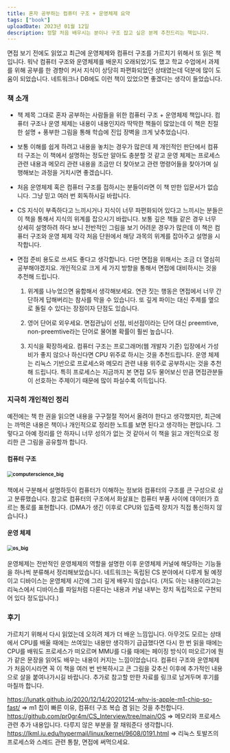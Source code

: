 ```yaml
---
title: 혼자 공부하는 컴퓨터 구조 + 운영체제 요약
tags: ["book"]
uploadDate: 2023년 01월 12일
description: 정말 처음 배우시는 분이나 구조 잡고 싶은 분께 추천드리는 책입니다.
---
```


면접 보기 전에도 읽었고 최근에 운영체제와 컴퓨터 구조를 가르치기 위해서 또 읽은 책입니다. 워낙 컴퓨터 구조와 운영체제를 배운지 오래되었기도 했고 학교 수업에서 과제를 위해 공부를 한 경향이 커서 지식이 상당히 파편화되었던 상태였는데 덕분에 많이 도움이 되었습니다. 네트워크나 DB에도 이런 책이 있었으면 좋겠다는 생각이 들었습니다.



### 책 소개

* 책 제목 그대로 혼자 공부하는 사람들을 위한 컴퓨터 구조 + 운영체제 책입니다. 컴퓨터 구조나 운영 체제는 내용이 내용인지라 딱딱한 책들이 많았는데 이 책은 친절한 설명 + 풍부한 그림을 통해 학습에 진입 장벽을 크게 낮추었습니다. 

* 보통 이해를 쉽게 하려고 내용을 놓치는 경우가 많은데 제 개인적인 판단에서 컴퓨터 구조는 이 책에서 설명하는 정도만 알아도 충분할 것 같고 운영 체제는 프로세스 관련 내용과 메모리 관련 내용을 조금만 더 찾아보고 관련 명령어들을 찾아가며 실행해보는 과정을 거치시면 좋겠습니다.

* 처음 운영체제 혹은 컴퓨터 구조를 접하시는 분들이라면 이 책 만한 입문서가 없습니다. 그냥 믿고 여러 번 회독하시길 바랍니다.

* CS 지식이 부족하다고 느끼시거나 지식이 너무 파편화되어 있다고 느끼시는 분들은 이 책을 통해서 지식의 위계를 잡으시기 바랍니다. 보통 깊은 책들 같은 경우 너무 상세히 설명하려 하다 보니 전반적인 그림을 보기 어려운 경우가 많은데 이 책은 컴퓨터 구조와 운영 체제 각각 처음 단원에서 해당 과목의 위계를 잡아주고 설명을 시작합니다.

* 면접 준비 용도로 쓰셔도 좋다고 생각합니다. 다만 면접을 위해서는 조금 더 열심히 공부해야겠지요. 개인적으로 크게 세 가지 방향을 통해서 면접에 대비하시는 것을 추천해 드립니다.

  1. 위계를 나누었으면 융합해서 생각해보세요. 연관 짓는 행동은 면접에서 너무 간단하게 답해버리는 참사를 막을 수 있습니다. 또 깊게 파이는 대신 주제를 옆으로 돌릴 수 있다는 장점이자 단점도 있습니다.

  2. 영어 단어로 외우세요. 면접관님이 선점, 비선점이라는 단어 대신 preemtive, non-preemtive라는 단어로 물어볼 확률이 훨씬 높습니다.

  3. 지식을 확장하세요. 컴퓨터 구조는 프로그래머(웹 개발자 기준) 입장에서 가성비가 좋지 않으나 하신다면 CPU 위주로 하시는 것을 추천드립니다. 운영 체제는 리눅스 기반으로 프로세스와 메모리 관련 내용 위주로 공부하시는 것을 추천해 드립니다. 특히 프로세스는 지금까지 본 면접 모두 물어보신 만큼 면접관분들이 선호하는 주제이기 때문에 많이 파실수록 이득입니다.

     

### 지극히 개인적인 정리

예전에는 책 한 권을 읽으면 내용을 구구절절 적어서 올려야 한다고 생각했지만, 최근에는 까먹은 내용은 책이나 개인적으로 정리한 노트를 보면 된다고 생각하는 편입니다. 그렇다고 아예 정리를 안 하자니 너무 성의가 없는 것 같아서 이 책을 읽고 개인적으로 정리한 큰 그림을 공유할까 합니다.

#### 컴퓨터 구조

#### <img src="/Users/cuzz/Documents/project-github/cuzzs-log/public/posts/book/computerscience_big.png" alt="computerscience_big" style="zoom:80%;" />

책에서 구분해서 설명하듯이 컴퓨터가 이해하는 정보와 컴퓨터의 구조를 큰 구성으로 삼고 분류했습니다. 참고로 컴퓨터의 구조에서 화살표는 컴퓨터 부품 사이에 데이터가 흐르는 통로를 표현합니다. (DMA가 생긴 이후로 CPU와 입출력 장치가 직접 통신하지 않습니다.)

#### 운영 체제

#### <img src="/Users/cuzz/Documents/project-github/cuzzs-log/public/posts/book/os_big.png" alt="os_big" style="zoom:80%;" />

운영체제는 전반적인 운영체제의 역할을 설명한 이후 운영체제 커널에 해당하는 기능들을 하나씩 분류해서 정리해보았습니다. 네트워크는 독립된 CS 분야에서 다루게 될 예정이고 디바이스는 운영체제 시간에 그리 깊게 배우지 않습니다. (저도 아는 내용이라고는 리눅스에서 디바이스를 파일처럼 다룬다는 내용과 커널 내부는 장치 독립적으로 구현되어 있다 정도입니다.)

### 후기

가르치기 위해서 다시 읽었는데 오히려 제가 더 배운 느낌입니다. 아무것도 모르는 상태에서 CPU를 배울 때에는 쓰여있는 내용만 생각하기 급급했다면 다시 한 번 읽을 때에는 CPU를 배워도 프로세스가 떠오르며 MMU를 다룰 때에는 페이징 방식이 떠오르기에 뭔가 같은 문장을 읽어도 배우는 내용이 커지는 느낌이었습니다. 컴퓨터 구조와 운영체제가 처음이시라면 꼭 이 책을 여러 번 반복하시고 큰 그림을 갖추신 이후에 추가적인 내용으로 살을 붙여나가시길 바랍니다. 추가로 참고할 만한 자료를 링크로 남겨두며 후기를 마칠까 합니다.

https://lunatk.github.io/2020/12/14/20201214-why-is-apple-m1-chip-so-fast/ => m1 칩이 빠른 이유, 컴퓨터 구조 복습 겸 읽는 것을 추천합니다.
https://github.com/pr0gr4m/CS_Interview/tree/main/OS => 메모리와 프로세스 관련 추가 내용입니다. 다루지 않은 부분을 잘 채워준다 생각합니다.
https://lkml.iu.edu/hypermail/linux/kernel/9608/0191.html => 리눅스 토발즈의 프로세스와 스레드 관련 통찰, 면접에 써먹으세요.

